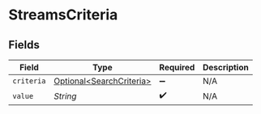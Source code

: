 # StreamsCriteria


## Fields

| Field                                                              | Type                                                               | Required                                                           | Description                                                        |
| ------------------------------------------------------------------ | ------------------------------------------------------------------ | ------------------------------------------------------------------ | ------------------------------------------------------------------ |
| `criteria`                                                         | [Optional\<SearchCriteria>](../../models/shared/SearchCriteria.md) | :heavy_minus_sign:                                                 | N/A                                                                |
| `value`                                                            | *String*                                                           | :heavy_check_mark:                                                 | N/A                                                                |